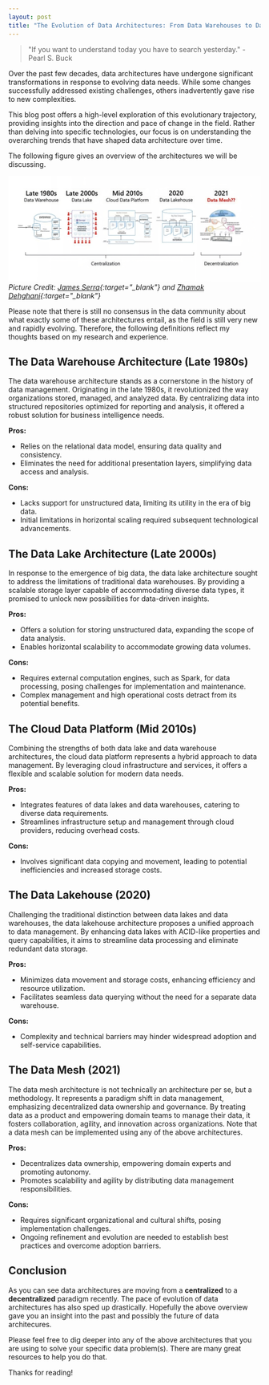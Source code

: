 ```yaml
---
layout: post
title: "The Evolution of Data Architectures: From Data Warehouses to Data Meshes"
---
```


> "If you want to understand today you have to search yesterday." - Pearl S. Buck

Over the past few decades, data architectures have undergone significant transformations in response to evolving data needs. While some changes successfully addressed existing challenges, others inadvertently gave rise to new complexities.

This blog post offers a high-level exploration of this evolutionary trajectory, providing insights into the direction and pace of change in the field. Rather than delving into specific technologies, our focus is on understanding the overarching trends that have shaped data architecture over time.

The following figure gives an overview of the architectures we will be discussing.

![The Evolution of Data Architectures](/public/images/3.png)
*Picture Credit: [James Serra](https://www.linkedin.com/in/jamesserra/){:target="_blank"} and [Zhamak Dehghani](https://www.linkedin.com/in/zhamak-dehghani/){:target="_blank"}*

Please note that there is still no consensus in the data community about what exactly some of these architectures entail, as the field is still very new and rapidly evolving. Therefore, the following definitions reflect my thoughts based on my research and experience.

## The Data Warehouse Architecture (Late 1980s)

The data warehouse architecture stands as a cornerstone in the history of data management. Originating in the late 1980s, it revolutionized the way organizations stored, managed, and analyzed data. By centralizing data into structured repositories optimized for reporting and analysis, it offered a robust solution for business intelligence needs.

**Pros:**

- Relies on the relational data model, ensuring data quality and consistency.
- Eliminates the need for additional presentation layers, simplifying data access and analysis.

**Cons:**

- Lacks support for unstructured data, limiting its utility in the era of big data.
- Initial limitations in horizontal scaling required subsequent technological advancements.

## The Data Lake Architecture (Late 2000s)

In response to the emergence of big data, the data lake architecture sought to address the limitations of traditional data warehouses. By providing a scalable storage layer capable of accommodating diverse data types, it promised to unlock new possibilities for data-driven insights.

**Pros:**

- Offers a solution for storing unstructured data, expanding the scope of data analysis.
- Enables horizontal scalability to accommodate growing data volumes.

**Cons:**

- Requires external computation engines, such as Spark, for data processing, posing challenges for implementation and maintenance.
- Complex management and high operational costs detract from its potential benefits.

## The Cloud Data Platform (Mid 2010s)

Combining the strengths of both data lake and data warehouse architectures, the cloud data platform represents a hybrid approach to data management. By leveraging cloud infrastructure and services, it offers a flexible and scalable solution for modern data needs.

**Pros:**

- Integrates features of data lakes and data warehouses, catering to diverse data requirements.
- Streamlines infrastructure setup and management through cloud providers, reducing overhead costs.

**Cons:**

- Involves significant data copying and movement, leading to potential inefficiencies and increased storage costs.

## The Data Lakehouse (2020)

Challenging the traditional distinction between data lakes and data warehouses, the data lakehouse architecture proposes a unified approach to data management. By enhancing data lakes with ACID-like properties and query capabilities, it aims to streamline data processing and eliminate redundant data storage.

**Pros:**

- Minimizes data movement and storage costs, enhancing efficiency and resource utilization.
- Facilitates seamless data querying without the need for a separate data warehouse.

**Cons:**

- Complexity and technical barriers may hinder widespread adoption and self-service capabilities.

## The Data Mesh (2021)

The data mesh architecture is not technically an architecture per se, but a methodology. It represents a paradigm shift in data management, emphasizing decentralized data ownership and governance. By treating data as a product and empowering domain teams to manage their data, it fosters collaboration, agility, and innovation across organizations. Note that a data mesh can be implemented using any of the above architectures.

**Pros:**

- Decentralizes data ownership, empowering domain experts and promoting autonomy.
- Promotes scalability and agility by distributing data management responsibilities.

**Cons:**

- Requires significant organizational and cultural shifts, posing implementation challenges.
- Ongoing refinement and evolution are needed to establish best practices and overcome adoption barriers.

## Conclusion

As you can see data architectures are moving from a **centralized** to a **decentralized** paradigm recently. The pace of evolution of data architectures has also sped up drastically. Hopefully the above overview gave you an insight into the past and possibly the future of data architecures.

Please feel free to dig deeper into any of the above architectures that you are using to solve your specific data problem(s). There are many great resources to help you do that.

Thanks for reading!
